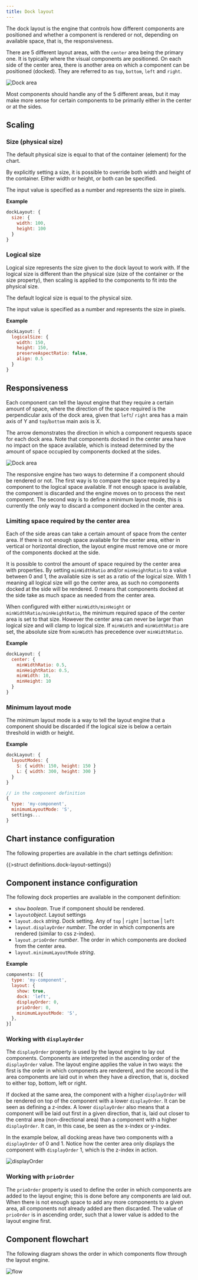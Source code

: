 ```yaml
---
title: Dock layout
---
```


The dock layout is the engine that controls how different components are positioned and whether a component is rendered or not, depending on available space, that is, the responsiveness.

There are 5 different layout areas, with the `center` area being the primary one. It is typically where the visual components are positioned. On each side of the center area, there is another area on which a component can be positioned (docked). They are referred to as `top`, `bottom`, `left` and `right`.

![Dock area](/img/dock-area.png)

Most components should handle any of the 5 different areas, but it may make more sense for certain components to be primarily either in the center or at the sides.

## Scaling

### Size (physical size)

The default physical size is equal to that of the container (element) for the chart.

By explicitly setting a size, it is possible to override both width and height of the container. Either width or height, or both can be specified.

The input value is specified as a number and represents the size in pixels.

**Example**
  ```js
  dockLayout: {
    size: {
      width: 100,
      height: 100
    }
  }
  ```

### Logical size

Logical size represents the size given to the dock layout to work with. If the logical size is different than the physical size (size of the container or the size property), then scaling is applied to the components to fit into the physical size.

The default logical size is equal to the physical size.

The input value is specified as a number and represents the size in pixels.

**Example**
  ```js
  dockLayout: {
    logicalSize: {
      width: 150,
      height: 150,
      preserveAspectRatio: false,
      align: 0.5
    }
  }
  ```

## Responsiveness

Each component can tell the layout engine that they require a certain amount of space, where the direction of the space required is the perpendicular axis of the dock area, given that `left`/ `right` area has a main axis of Y and `top`/`bottom` main axis is X.

The arrow demonstrates the direction in which a component requests space for each dock area. Note that components docked in the center area have no impact on the space available, which is instead determined by the amount of space occupied by components docked at the sides.

![Dock area](/img/dock-area-direction.png)

The responsive engine has two ways to determine if a component should be rendered or not. The first way is to compare the space required by a component to the logical space available. If not enough space is available, the component is discarded and the engine moves on to process the next component. The second way is to define a minimum layout mode, this is currently the only way to discard a component docked in the center area.

### Limiting space required by the center area

Each of the side areas can take a certain amount of space from the center area. If there is not enough space available for the center area, either in vertical or horizontal direction, the layout engine must remove one or more of the components docked at the side.

It is possible to control the amount of space required by the center area with properties. By setting `minWidthRatio` and/or `minHeightRatio` to a value between 0 and 1, the available size is set as a ratio of the logical size. With 1 meaning all logical size will go the center area, as such no components docked at the side will be rendered. 0 means that components docked at the side take as much space as needed from the center area.

When configured with either `minWidth/minHeight` or `minWidthRatio/minHeightRatio`, the minimum required space of the center area is set to that size. However the center area can never be larger than logical size and will clamp to logical size. If `minWidth` and `minWidthRatio` are set, the absolute size from `minWidth` has precedence over `minWidthRatio`.

**Example**
  ```js
  dockLayout: {
    center: {
      minWidthRatio: 0.5,
      minHeightRatio: 0.5,
      minWidth: 10,
      minHeight: 10
    }
  }
  ```

### Minimum layout mode

The minimum layout mode is a way to tell the layout engine that a component should be discarded if the logical size is below a certain threshold in width or height.

**Example**
  ```js
  dockLayout: {
    layoutModes: {
      S: { width: 150, height: 150 }
      L: { width: 300, height: 300 }
    }
  }

  // in the component definition
  {
    type: 'my-component',
    minimumLayoutMode: 'S',
    settings...
  }
  ```

## Chart instance configuration

The following properties are available in the chart settings definition:

{{>struct definitions.dock-layout-settings}}

## Component instance configuration

The following dock properties are available in the component definition:

* `show` *boolean*. True if component should be rendered.
* `layout`*object*. Layout settings
* `layout.dock` *string*. Dock setting. Any of `top` | `right` | `bottom` | `left`
* `layout.displayOrder` *number*. The order in which components are rendered (similar to css z-index).
* `layout.prioOrder` *number*. The order in which components are docked from the center area.
* `layout.minimumLayoutMode` *string*. 

**Example**
  ```js
  components: [{
    type: 'my-component',
    layout: {
      show: true,
      dock: 'left',
      displayOrder: 0,
      prioOrder: 0,
      minimumLayoutMode: 'S',
    },
  }]
  ```

### Working with `displayOrder`

The `displayOrder` property is used by the layout engine to lay out components. Components are interpreted in the ascending order of the `displayOrder` value. The layout engine applies the value in two ways: the first is the order in which components are rendererd, and the second is the area components are laid out in when they have a direction, that is, docked to either top, bottom, left or right.

If docked at the same area, the component with a higher `displayOrder` will be rendered on top of the component with a lower `displayOrder`. It can be seen as defining a z-index. A lower `displayOrder` also means that a component will be laid out first in a given direction, that is, laid out closer to the central area (non-directional area) than a component with a higher `displayOrder`. It can, in this case, be seen as the x-index or y-index.

In the example below, all docking areas have two components with a `displayOrder` of 0 and 1. Notice how the center area only displays the component with `displayOrder` 1, which is the z-index in action.

![displayOrder](/img/display-order.png)

### Working with `prioOrder`

The `prioOrder` property is used to define the order in which components are added to the layout engine; this is done before any components are laid out. When there is not enough space to add any more components to a given area, all components not already added are then discarded. The value of `prioOrder` is in ascending order, such that a lower value is added to the layout engine first.

## Component flowchart

The following diagram shows the order in which components flow through the layout engine.

![flow](/img/dock-process-flow.png)
